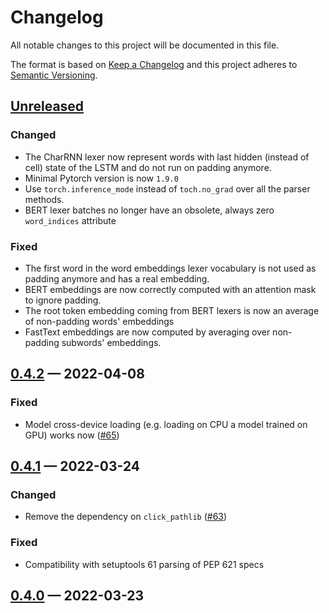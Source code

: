 Changelog
=========

All notable changes to this project will be documented in this file.

The format is based on [Keep a Changelog](http://keepachangelog.com/) and this project adheres to
[Semantic Versioning](http://semver.org/).

## [Unreleased]

[Unreleased]: https://github.com/hopsparser/hopsparser/compare/v0.4.2...HEAD

### Changed

- The CharRNN lexer now represent words with last hidden (instead of cell) state of the LSTM and do
  not run on padding anymore.
- Minimal Pytorch version is now `1.9.0`
- Use `torch.inference_mode` instead of `toch.no_grad` over all the parser methods.
- BERT lexer batches no longer have an obsolete, always zero `word_indices` attribute

### Fixed

- The first word in the word embeddings lexer vocabulary is not used as padding anymore and has a
  real embedding.
- BERT embeddings are now correctly computed with an attention mask to ignore padding.
- The root token embedding coming from BERT lexers is now an average of non-padding words'
  embeddings
- FastText embeddings are now computed by averaging over non-padding subwords' embeddings.

## [0.4.2] — 2022-04-08

[0.4.2]: https://github.com/hopsparser/hopsparser/compare/v0.4.1...v0.4.2

### Fixed

- Model cross-device loading (e.g. loading on CPU a model trained on GPU) works now ([#65](https://github.com/hopsparser/hopsparser/issues/65))

## [0.4.1] — 2022-03-24

[0.4.1]: https://github.com/hopsparser/hopsparser/compare/v0.4.0...v0.4.1

### Changed

- Remove the dependency on `click_pathlib` ([#63](https://github.com/hopsparser/hopsparser/pull/63))

### Fixed

- Compatibility with setuptools 61 parsing of PEP 621 specs

## [0.4.0] — 2022-03-23

[0.4.0]: https://github.com/hopsparser/hopsparser/compare/v0.3.2...v0.4.0

